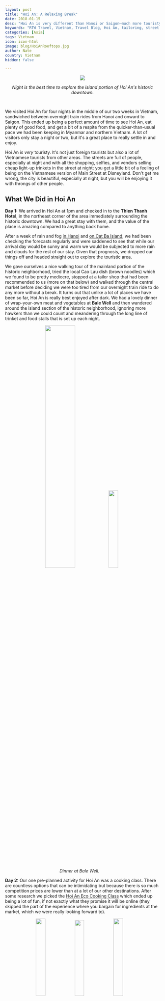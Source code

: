 ```yaml
---
layout: post
title: "Hoi An: A Relaxing Break"
date: 2018-01-15
desc: "Hoi An is very different than Hanoi or Saigon–much more touristy, but also much more relaxing and simple."
keywords: "RTW Travel, Vietnam, Travel Blog, Hoi An, tailoring, street food"
categories: [Asia]
tags: Vietnam
icon: icon-html
image: blog/HoiAnRooftops.jpg
author: Nate
country: Vietnam
hidden: false

---
```


<div style="text-align: center;"><a href="/static/assets/img/blog/HoiAnLightReflectionsPANO.jpg" target="_blank"><img src="/static/assets/img/blog/HoiAnLightReflectionsPANO.jpg" style="max-width: calc(95% - 20px);"></a>
<p><i>Night is the best time to explore the island portion of Hoi An's historic downtown.</i></p></div>
<br> 

We visited Hoi An for four nights in the middle of our two weeks in Vietnam, sandwiched between overnight train rides from Hanoi and onward to Saigon. This ended up being a perfect amount of time to see Hoi An, eat plenty of good food, and get a bit of a respite from the quicker-than-usual pace we had been keeping in Myanmar and northern Vietnam. A lot of visitors only stay a night or two, but it's a great place to really settle in and enjoy.

Hoi An is _very_ touristy. It's not just foreign tourists but also a lot of Vietnamese tourists from other areas. The streets are full of people, especially at night and with all the shopping, selfies, and vendors selling cheap light-up trinkets in the street at night; you get a  little bit of a feeling of being on the Vietnamese version of Main Street at Disneyland. Don't get me wrong, the city is beautiful, especially at night, but you will be enjoying it with throngs of other people. 

## <i class="fa fa-check-square" aria-hidden="true" style="color:#2495C4;"></i> What We Did in Hoi An

**Day 1:** We arrived in Hoi An at 1pm and checked in to the **Thien Thanh Hotel**, in the northeast corner of the area immediately surrounding the historic downtown. We had a great stay with them, and the value of the place is amazing compared to anything back home. 

After a week of rain and fog [in Hanoi](http://site.awellchartedpath.com/blog/2018/01/hanoi/) and [on Cat Ba Island](http://site.awellchartedpath.com/blog/2018/01/CatBa/), we had been checking the forecasts regularly and were saddened to see that while our arrival day would be sunny and warm we would be subjected to more rain and clouds for the rest of our stay. Given that prognosis, we dropped our things off and headed straight out to explore the touristic area.

We gave ourselves a nice walking tour of the mainland portion of the historic neighborhood, tried the local Cao Lau dish (brown noodles) which we found to be pretty mediocre, stopped at a tailor shop that had been recommended to us (more on that below) and walked through the central market before deciding we were too tired from our overnight train ride to do any more without a break. It turns out that unlike a lot of places we have been so far, Hoi An is really best enjoyed after dark. We had a lovely dinner of wrap-your-own meat and vegetables at **Bale Well** and then wandered around the island section of the historic neighborhood, ignoring more hawkers than we could count and meandering through the long line of trinket and food stalls that is set up each night.

<div style="text-align: center; max-width: calc(100% - 20px);"><a href="/static/assets/img/blog/HoiAnBaleWellFood.jpg" target="_blank"><img src="/static/assets/img/blog/HoiAnBaleWellFood.jpg" width="45%"></a> <a href="/static/assets/img/blog/HoiAnBaleWellNate.jpg" target="_blank"><img src="/static/assets/img/blog/HoiAnBaleWellNate.jpg" width="25.4%"></a><p><i>Dinner at Bale Well.</i></p></div><p></p>

**Day 2:** Our one pre-planned activity for Hoi An was a cooking class. There are countless options that can be intimidating but because there is so much competition prices are lower than at a lot of our other destinations. After some research we picked the [Hoi An Eco Cooking Class](http://hoianecocookingclass.com/tours/cooking-class.aspx) which ended up being a lot of fun, if not exactly what they promise it will be online (they skipped the part of the experience where you bargain for ingredients at the market, which we were really looking forward to). 

<div style="text-align: center; max-width: calc(100% - 20px);"><a href="/static/assets/img/blog/HoiAnRicePaper.jpg" target="_blank"><img src="/static/assets/img/blog/HoiAnRicePaper.jpg" width="25.4%"></a> <a href="/static/assets/img/blog/HoiAnCookingANIM.gif" target="_blank"><img src="/static/assets/img/blog/HoiAnCookingANIM.gif" width="25.15%"></a> <a href="/static/assets/img/blog/HoiAnFlambe.jpg" target="_blank"><img src="/static/assets/img/blog/HoiAnFlambe.jpg" width="25.4%"></a><p><i>Left: Attempting to make fresh rice paper. Right: Flambé!</i></p></div><p></p>

We made:

- **Sweet and sour fish sauce**: This was the best fish sauce I've ever had. I'm not sure if it was the brand of fish sauce used as a base or the lime juice, sugar, chile, and garlic we added but it was phenomenal. 
- **Fresh rice paper**: We had fun trying our hand at making them by hand the old fashioned way - on a cloth stretched tight over of a boiling bowl of water. This was fun and actually pretty easy, to my surprise.
- **Fresh spring rolls**: We used that hand-made rice paper to hand-roll a couple of spring rolls and have them with fish sauce as a snack while we cooked.
- **Banana flower salad with shrimp**: The main ingredient is part of a banana tree between the trunk/branch and the sprouting bananas, and tastes a bit like green papaya. Probably the only dish we made we have no hope of recreating back home.
- **Beef phở**: We learned the key ingredients to make a phở smell like _phở_ and not just beef soup are 	star anise, ginger, and cinnamon. They did the rest of this dish for us so it was probably the lamest part of the class.
- **Bánh xèo (crispy rice pancake)**: Soaked in oil and pan-fried in a smoking hot pan, it's hard to go wrong with these. Of all the bánh xèo we had in Vietnam, the ones we made ourselves were probably the best, possibly due to the addition of a bit of coconut milk.
- **Eggplant with soy sauce**: The most fun part of cooking this dish was flambéing the sauce and having 3 feet of flames coming up out of the pan, but it was a lot better than most eggplant dishes I've tasted.

<div style="text-align: center; max-width: calc(100% - 20px);"><a href="/static/assets/img/blog/HoiAnSpringRolling.jpg" target="_blank"><img src="/static/assets/img/blog/HoiAnSpringRolling.jpg" width="25.4%"></a> <a href="/static/assets/img/blog/HoiAnSpringRolled.jpg" target="_blank"><img src="/static/assets/img/blog/HoiAnSpringRolled.jpg" width="25.4%"></a> <a href="/static/assets/img/blog/HoiAnWeCooked.jpg" target="_blank"><img src="/static/assets/img/blog/HoiAnWeCooked.jpg" width="25.4%"></a><p><i>Left and Center: Fresh spring rolls. Right: Everything else we cooked!</i></p></div><p></p>

After our morning cooking class we took a break, got coffee at **Bep Truong**, which has a lovely rooftop right in the thick of it, and then walked across a bridge to Cam Nam island, which is pretty much devoid of tourists even though it's less than five minutes away from the central market. Our plan had been to have dinner by the water out there but either we picked a wrong day or were too early and nothing local was open yet. We ended up back on the edges of the historic area at **Phở Xua**, which has really good beef phở in addition to some other options. Again, we made the walk back to the island section of the historic neighborhood and found a quiet restaurant balcony on Nguyễn Hoàng Street where we could relax and watch all the vendors and tourists below us.

**Day 3:** For another day the promised rain didn't actually arrive and we enjoyed wandering around the historic area before venturing out to a non-touristy neighborhood for an authentic local dinner.

We submitted ourselves to the line at **Bánh mì Phượng**, which Anthony Bourdain made famous (and is completely worth it), spent time shopping for some replacement clothes, and had another relaxed coffee at Bep Truong. For dinner, we made the trek out to **Cơm Gà An Hiền**, which specializes in Cơm Gà ("chicken rice"), one of the most common meals of the area. We again enjoyed the experience of being the only foreigners there but weren't blown away by the food. It was honestly our only miss of our first week in Vietnam eating street/local food. I was still pretty hungry afterward so we made our way back to the island section of the historic neighborhood and tracked down a piping-hot banana pancake to eat with chocolate sauce – yummy (and not "yum" which apparently means "horny" here!)!

<div style="text-align: center; max-width: calc(100% - 20px);"><a href="/static/assets/img/blog/HoiAnBahnMi.jpg" target="_blank"><img src="/static/assets/img/blog/HoiAnBahnMi.jpg" width="25.4%"></a> <a href="/static/assets/img/blog/HoiAnLightReflectionsBridge.jpg" target="_blank"><img src="/static/assets/img/blog/HoiAnLightReflectionsBridge.jpg" width="45%"></a></div><p></p>

**Day 4:** After two straight days of predicted rain without any actual rain, we decided to ignore the forecast completely and rent bicycles for the day (~2.5 USD total for two) so we could explore Cam Kim island, on the other side of the island section of the historic neighborhood. We had a nice time meandering around the small roads and paths and seeing the quick transition from built-up to rice paddies, water buffalo plowing, and no cars in site. We ended up biking 10 miles around the area, including a stop at **Ben Xua** - a local restaurant made from bamboo and floating right on the river - for lunch. They had more choice than we expected and we struggled a bit to order without any Vietnamese, but everything came out tasting good!

<div style="text-align: center; max-width: calc(100% - 20px);"><a href="/static/assets/img/blog/HoiAnCamKimNateBridge.jpg" target="_blank"><img src="/static/assets/img/blog/HoiAnCamKimNateBridge.jpg" width="20%"></a> <a href="/static/assets/img/blog/HoiAnCamKimLunch.jpg" target="_blank"><img src="/static/assets/img/blog/HoiAnCamKimLunch.jpg" width="35.5%"></a> <a href="/static/assets/img/blog/HoiAnCamKimLunchView.jpg" target="_blank"><img src="/static/assets/img/blog/HoiAnCamKimLunchView.jpg" width="35.5%"></a></div><p></p>

**Day 5:** Our last day in Hoi An was mostly spent in transit. We made a quick mid-morning trip back to Bánh mì Phượng to get a handful of sandwiches to have later in the day and then got in our taxi back to Da Nang.

## <i class="fa fa-check-square" aria-hidden="true" style="color:#2495C4;"></i> Shopping in Hoi An

Talk to anyone who has spent much time traveling around Vietnam and pretty soon they'll ask you whether you plan to have clothes made in Hoi An. There is a booming industry of tailor shops spread around the touristy area, as well as leather shops that specialize in shoes, belts, and bags. The enthusiasm for it seems to be a bit overblown to us, as the cost of items that would be more expensive back home were still pretty expensive here–I think we missed the boat by 5-10 years on getting real steals. Regardless, some of what we've been wearing constantly for the past 4 months has worn out or broken so we tried to do a little bit of shopping.

**Suit for Amy:** Before we arrived, on the [recommendation of Travelfish.org](https://www.travelfish.org/sight_profile/vietnam/central_vietnam/quang_nam/hoi_an/2709), Amy had contacted Be Be Tailor for a quote on the low and high end price for getting a custom suit made to use for work when we're back in the U.S. The quote seemed pretty reasonable, so we decided to stop by one of their shops. Unfortunately when we stopped in the shop on our first day to let her look at fabrics and have measurements taken they first tried to get her to choose a different suit style, even though she had brought emailed and brought in the image she wanted, increased the estimated cost quite a bit over the high end of the quote, _and_ didn't seem to have any material like the one she was looking for. All of the shops have their walls lined with countless fabrics in different patterns, colors, and textures, but apparently that is all for show and you only really have the option to pick from a more narrow selection of swatches. We left without getting a suit made and remain confused why others have talked about how great getting things made there is. Maybe if you're looking for a standard suit, it would be worth it but if your hoping for something unique it is not so easy. 

**Button down shirts for Nate:** I had packed two thin linen button downs for the trip so I could use them for sun protection during the day (without being too hot) and to be more formal if needed for a nice dinner. Unfortunately both of them are wearing through in places, so I was on the hunt for replacements. Unfortunately most of the shops in Hoi An were set up to sell either (1) tailored dress shirts for suits; or (2) touristy t-shirts. 

On our first day we didn't see a single shop that had casual button downs, so on our second when we saw one hanging in a shop I jumped at the opportunity. They didn't have a light blue option, but the shopkeeper offered to have one made overnight for me in my chosen color at no extra charge (which probably means I didn't negotiate well enough in the first place!) and I ended up with a nice blue-green collarless button-down that will hopefully last through a good portion of Southeast Asia for 11 USD.

After wearing that one around for a day I was happy with how airy the fabric was and decided to get another, since they're so thin and likely won't last that long. My goal was to bargain well enough to get this one for under 9 USD, so we sought out the one other shop in Hoi An we'd seen a similar shirt hanging. After being told by this vendor that the light blue I wanted was "a girls color and so you can't have it" I ended up getting two shirts: one gray, one white. The vendor started trying to sell me one shirt for 20 USD but with a little bargaining I ended up paying just over 17 USD for two, which I was pretty happy about. After two wears for each shirt I'm pretty happy with them!

**Sandals for Amy:** Amy's Chaco sandals, selected pre-trip after a lot of research, had been great up until one of the treads split nearly in two in Myanmar. While their warranty would cover a replacement, we would have to cover the cost of shipping which would far outweigh the value of the shoes. After hunting around Hoi An for suitable sporty sandals without any success, we ended up stopping at a couple of leather shops to see how much it would cost to have new sandals custom-made. I think Amy was a bit overwhelmed by how many choices there were (dozens and dozens of strap designs, leathers, and treads) but successfully bargained down from 25 USD to 18 USD for the pair to be completed before we left the next day. 

If nothing else, getting some experience both bargaining and having things custom made was good entertainment.

## <i class="fa fa-check-square" aria-hidden="true" style="color:#2495C4;"></i> Getting To and From Hoi An

We took overnight sleeper trains from Hoi An, and onward to Saigon on either side of our stay in Hoi An. Since Hoi An doesn't have a station of its own, we used Da Nang, which is about a 45 minutes (~12 USD) taxi ride from the historic area of Hoi An. Since we did both halves, we completed the full length of the [Reunification Line](https://www.seat61.com/Vietnam.htm#Hanoi - Hue - Danang - Saigon), which had been divided in two from 1954 to 1976.

<div style="text-align: center; max-width: calc(100% - 20px);"><a href="/static/assets/img/blog/HoiAnTrainCarSteam.jpg" target="_blank"><img src="/static/assets/img/blog/HoiAnTrainCarSteam.jpg" width="45%"></a> <a href="/static/assets/img/blog/HoiAnTrainCabin.jpg" target="_blank"><img src="/static/assets/img/blog/HoiAnTrainCabin.jpg" width="25.4%"></a></div><p></p>

Our trip from Hanoi to Da Nang departed at 7:30pm and arrived just before noon (about 30 minutes late), and was a fine trip. We shared the cabin with a fellow tourist from France and a local who didn't speak any English and exited at Vinh around 2am, surprising us all. The train cars are relatively new and except for the quite-hard mattresses were a perfectly fine way to spend an evening.

Our trip onward from Da Nang to Saigon departed at 1:35pm (15 minutes late) and arrived at 5:25am the next morning. Unfortunately this trip was a bit rougher, sharing with a Vietnamese couple and their young child who spent a good portion of the night throwing coins against the wall and speaking out loud to no one. We had a nice reminder of the disregard for personal space prevalent in a lot of Asian cultures too as they treated our beds as their own seats at times. The one plus of this journey was that a restaurant car was actually included in the train, so we escaped to there for a couple hours of beer and surprisingly-good phở. We were pretty happy to get off just to hang out in the quiet of the station waiting room until sunrise, when we trekked the 2+ miles to our next real bed.

<div style="text-align: center; max-width: calc(100% - 20px);"><a href="/static/assets/img/blog/HoiAnTrainSide.jpg" target="_blank"><img src="/static/assets/img/blog/HoiAnTrainSide.jpg" width="32%"></a> <a href="/static/assets/img/blog/HoiAnTrainMotoANIM.gif" target="_blank"><img src="/static/assets/img/blog/HoiAnTrainMotoANIM.gif" width="32%"></a> <a href="/static/assets/img/blog/HoiAnTrainOcean.jpg" target="_blank"><img src="/static/assets/img/blog/HoiAnTrainOcean.jpg" width="32%"></a></div><p></p>

## <i class="fa fa-check-square" aria-hidden="true" style="color:#2495C4;"></i> How We Did with Our Budget

For our time in Vietnam, we had  budgeted as much as $45 dollars a night for accommodations. We ended up spending exactly that per night in Hoi An for a really lovely hotel in a quiet area on the edge of the tourist district. The included breakfast was great and we even took a dip in the (oddly cold) pool. We had also budgeted $8 dollars per day per person for food and $15 dollars per day per person for entertainment. Out of that planned $46 per day, we ended up spending $49 per day on average, including our cooking class ($64 total) and the clothes/shoes we bought ($47 total for leather sandals and three button-downs). 

<div style="text-align: center; max-width: calc(100% - 20px);"><a href="/static/assets/img/blog/HoiAnRecommendation.jpg" target="_blank"><img src="/static/assets/img/blog/HoiAnRecommendation.jpg" width="30%"></a><p><i>Just like TripAdvisor!</i></p></div><p></p>